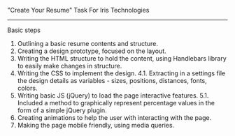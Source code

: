 "Create Your Resume" Task For Iris Technologies

-----------------------------------------------
Basic steps

1. Outlining a basic resume contents and structure.
2. Creating a design prototype, focused on the layout. 
3. Writing the HTML structure to hold the content, using Handlebars library to easily make changes in structure.
4. Writing the CSS to implement the design.
   4.1. Extracting in a settings file the design details as variables - sizes, positions, distances, fonts, colors. 
5. Writing basic JS (jQuery) to load the page interactive features.
   5.1. Included a method to graphically represent percentage values in the form of a simple jQuery plugin. 
6. Creating animations to help the user with interacting with the page.
7. Making the page mobile friendly, using media queries.
